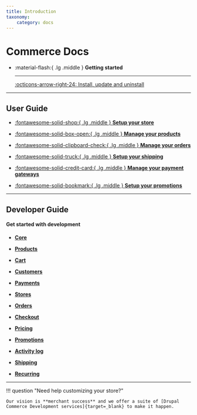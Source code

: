 ```yaml
---
title: Introduction
taxonomy:
    category: docs
---
```


# Commerce Docs


<div class="grid cards" markdown>

-   :material-flash:{ .lg .middle } __Getting started__

    ---

    [:octicons-arrow-right-24: Install, update and uninstall](#)

</div>

<hr>

## User Guide

<div class="grid cards icon-grid" markdown>

- [:fontawesome-solid-shop:{ .lg .middle }  __Setup your store__](#)

- [:fontawesome-solid-box-open:{ .lg .middle }  __Manage your products__](#)

- [:fontawesome-solid-clipboard-check:{ .lg .middle }  __Manage your orders__](#)

- [:fontawesome-solid-truck:{ .lg .middle } __Setup your shipping__](#)

- [:fontawesome-solid-credit-card:{ .lg .middle }  __Manage your payment gateways__](#)

- [:fontawesome-solid-bookmark:{ .lg .middle } __Setup your promotions__](#)

</div>

<hr>

## Developer Guide

#### Get started with development


<div class="grid cards three-grid" markdown>

  - [__Core__](#)

  - [__Products__](#)

  - [__Cart__](#)

  - [__Customers__](#)

  - [__Payments__](#)

  - [__Stores__](#)

  - [__Orders__](#)

  - [__Checkout__](#)

  - [__Pricing__](#)

  - [__Promotions__](#)

  - [__Activity log__](#)

  - [__Shipping__](#)

  - [__Recurring__](#)

</div>

<hr>

<!-- Drupal Commerce is the leading flexible eCommerce solution for Drupal,
powering over 50,000 online stores of all sizes.

If you are new to Drupal, start with [Drupal.org]{target=_blank} documentation on [Understanding Drupal]

[If you develop in Drupal 7, access documentation here for Commerce 1.x](./commerce1/getting-started.md)

[If you develop in Drupal 8, access documentation here for Commerce 2.x](./commerce2/getting-started.md)

Documentation is hosted on, and courtesy of [Platform.sh]{target=_blank}. -->

!!! question "Need help customizing your store?"

    Our vision is **merchant success** and we offer a suite of [Drupal Commerce Development services]{target=_blank} to make it happen.

[Platform.sh]: https://platform.sh
[Drupal.org]: https://www.drupal.org
[Understanding Drupal]: https://www.drupal.org/docs/8/understanding-drupal-8
[Drupal Commerce Development services]: https://centarro.io
